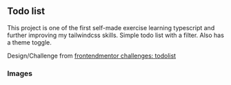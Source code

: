 ## Todo list
This project is one of the first self-made exercise learning typescript and further improving my tailwindcss skills.
Simple todo list with a filter. Also has a theme toggle.

Design/Challenge from [frontendmentor challenges: todolist](https://www.frontendmentor.io/challenges/todo-app-Su1_KokOW)

### Images
